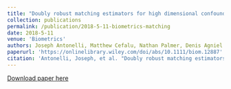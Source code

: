 ```yaml
---
title: "Doubly robust matching estimators for high dimensional confounding adjustment."
collection: publications
permalink: /publication/2018-5-11-biometrics-matching
date: 2018-5-11
venue: 'Biometrics'
authors: Joseph Antonelli, Matthew Cefalu, Nathan Palmer, Denis Agniel
paperurl: 'https://onlinelibrary.wiley.com/doi/abs/10.1111/biom.12887'
citation: 'Antonelli, Joseph, et al. "Doubly robust matching estimators for high dimensional confounding adjustment." Biometrics (2016).'
---
```


[Download paper here](https://jantonelli111.github.io/files/biom12887.pdf)
